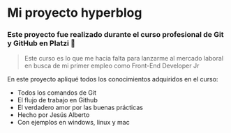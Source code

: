 # Mi proyecto hyperblog 

### Este proyecto fue realizado durante el curso profesional de Git y GitHub en Platzi 💚

>Este curso es lo que me hacia falta para lanzarme al mercado laboral en busca de mi primer empleo como Front-End Developer Jr 

En este proyecto apliqué todos los conocimientos adquiridos en el curso:

- Todos los comandos de Git
- El flujo de trabajo en Github
- El verdadero amor por las buenas prácticas
- Hecho por Jesús Alberto
- Con ejemplos en windows, linux y mac
